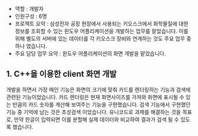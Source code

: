 - 역할 : 개발자
- 인원구성 : 6명
- 프로젝트 요약 : 삼성전자 공장 현장에서 사용되는 키오스크에서 화학물질에 대한 정보를 조회할 수 있는 윈도우 어플리케이션을 개발하는 업무를 맡았습니다. 이를 위해 별도의 서버에 있는 데이터를 각 키오스크 장비와 연계하는 것도 주요 업무 중 하나 였습니다.
- 주요 담당 업무 요약 : 윈도우 어플리케이션의 화면 개발을 맡았습니다.

## 1. C++을 이용한 client 화면 개발
개발을 하면서 가장 메인 기능은 화면의 크기에 맞춰 카드를 렌더링하는 기능과 검색에 관련된 기능이었습니다. 카드 렌더링은 현재 화면사이즈를 가져와 화면에 표시될 수 있는 만큼의 카드 숫자를 계산해 보여주는 기능을 구현했습니다. 검색 기능에서 구현했던 기능 중 기억에 남는 것은 초성검색 이었습니다. 유니코드로 과제를 해결하는 것을 목표로, 만약 한글이 입력되면 이를 분할해 실제 데이터와 비교하여 결과가 검색 될 수 있도록 했습니다.
